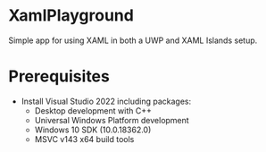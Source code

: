 # XamlPlayground

Simple app for using XAML in both a UWP and XAML Islands setup.

# Prerequisites

- Install Visual Studio 2022 including packages:
  - Desktop development with C++
  - Universal Windows Platform development
  - Windows 10 SDK (10.0.18362.0)
  - MSVC v143 x64 build tools
